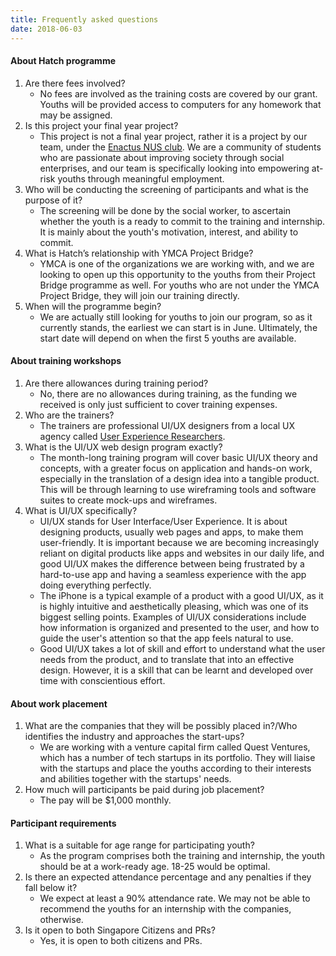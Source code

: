 ```yaml
---
title: Frequently asked questions
date: 2018-06-03
---
```


#### About Hatch programme
1. Are there fees involved?
    - No fees are involved as the training costs are covered by our grant. Youths will be provided access to computers for any homework that may be assigned.
2. Is this project your final year project?
    - This project is not a final year project, rather it is a project by our team, under the [Enactus NUS club](http://enactussingapore.org/). We are a community of students who are passionate about improving society through social enterprises, and our team is specifically looking into empowering at-risk youths through meaningful employment.
3. Who will be conducting the screening of participants and what is the purpose of it?
    - The screening will be done by the social worker, to ascertain whether the youth is a ready to commit to the training and internship. It is mainly about the youth's motivation, interest, and ability to commit.
4. What is Hatch’s relationship with YMCA Project Bridge?
    - YMCA is one of the organizations we are working with, and we are looking to open up this opportunity to the youths from their Project Bridge programme as well. For youths who are not under the YMCA Project Bridge, they will join our training directly.
5. When will the programme begin?
    - We are actually still looking for youths to join our program, so as it currently stands, the earliest we can start is in June. Ultimately, the start date will depend on when the first 5 youths are available.


#### About training workshops
1. Are there allowances during training period?
    - No, there are no allowances during training, as the funding we received is only just sufficient to cover training expenses.
2. Who are the trainers?
    - The trainers are professional UI/UX designers from a local UX agency called [User Experience Researchers](https://www.user.com.sg/).
3. What is the UI/UX web design program exactly?
    - The month-long training program will cover basic UI/UX theory and concepts, with a greater focus on application and hands-on work, especially in the translation of a design idea into a tangible product. This will be through learning to use wireframing tools and software suites to create mock-ups and wireframes.
4. What is UI/UX specifically?
    - UI/UX stands for User Interface/User Experience. It is about designing products, usually web pages and apps, to make them user-friendly. It is important because we are becoming increasingly reliant on digital products like apps and websites in our daily life, and good UI/UX makes the difference between being frustrated by a hard-to-use app and having a seamless experience with the app doing everything perfectly.
    - The iPhone is a typical example of a product with a good UI/UX, as it is highly intuitive and aesthetically pleasing, which was one of its biggest selling points. Examples of UI/UX considerations include how information is organized and presented to the user, and how to guide the user's attention so that the app feels natural to use.
    - Good UI/UX takes a lot of skill and effort to understand what the user needs from the product, and to translate that into an effective design. However, it is a skill that can be learnt and developed over time with conscientious effort.

#### About work placement
1. What are the companies that they will be possibly placed in?/Who identifies the industry and approaches the start-ups?
    - We are working with a venture capital firm called Quest Ventures, which has a number of tech startups in its portfolio. They will liaise with the startups and place the youths according to their interests and abilities together with the startups' needs.
2. How much will participants be paid during job placement?
    - The pay will be $1,000 monthly.

#### Participant requirements
1. What is a suitable for age range for participating youth?
    - As the program comprises both the training and internship, the youth should be at a work-ready age. 18-25 would be optimal.
2. Is there an expected attendance percentage and any penalties if they fall below it?
    - We expect at least a 90% attendance rate. We may not be able to recommend the youths for an internship with the companies, otherwise.
3. Is it open to both Singapore Citizens and PRs?
    - Yes, it is open to both citizens and PRs.


